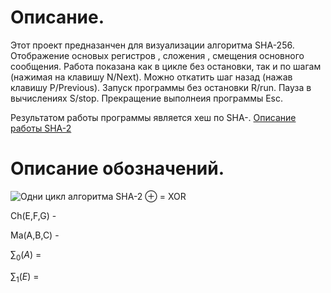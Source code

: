 # Описание.

Этот проект предназанчен для визуализации алгоритма SHA-256. Отображение основых регистров , сложения , смещения основного сообщения.
Работа показана как в цикле без остановки, так и по шагам (нажимая на клавишу N/Next). Можно откатить шаг назад (нажав клавишу P/Previous).
Запуск программы без остановки R/run. Пауза в вычислениях S/stop.  Прекращение выполнеия программы Esc.

Результатом работы программы является хеш  по SHA-.
[Описание работы SHA-2]( https://en.wikipedia.org/wiki/SHA-2.png)

# Описание обозначений.
![Одни цикл алгоритма SHA-2](./doc/SHA-2)
$\oplus$ = XOR

Ch(E,F,G) - 

Ma(A,B,C) -

$\sum_0(A)$ = 

$\sum_1(E)$ =



